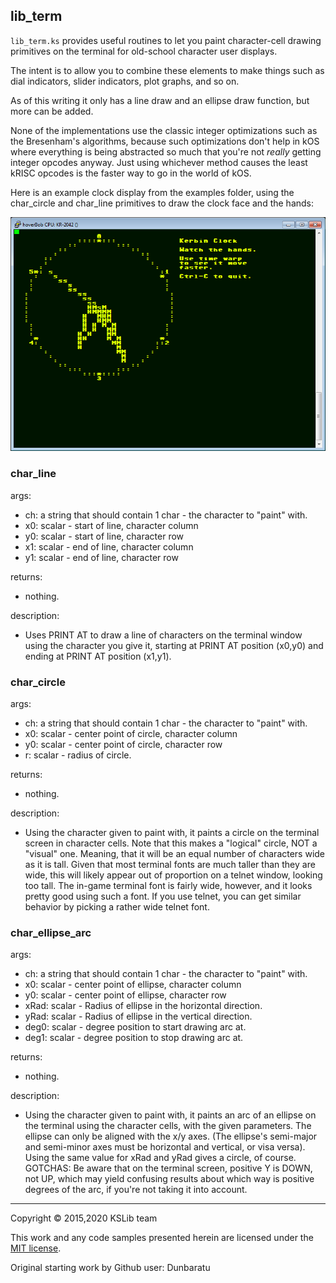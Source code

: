 ## lib_term

``lib_term.ks`` provides useful routines to let you paint character-cell
drawing primitives on the terminal for old-school character user displays.

The intent is to allow you to combine these elements to make things
such as dial indicators, slider indicators, plot graphs, and so on.

As of this writing it only has a line draw and an ellipse draw function,
but more can be added.

None of the implementations use the classic integer optimizations
such as the Bresenham's algorithms, because such optimizations
don't help in kOS where everything is being abstracted so
much that you're not *really* getting integer opcodes anyway.
Just using whichever method causes the least kRISC opcodes is
the faster way to go in the world of kOS.

Here is an example clock display from the examples folder, using
the char_circle and char_line primitives to draw the clock face
and the hands:

![example image showing a clock](img/example_lib_term.png)

### char_line

args:
  * ch: a string that should contain 1 char - the character to "paint" with.
  * x0: scalar - start of line, character column
  * y0: scalar - start of line, character row
  * x1: scalar - end of line, character column
  * y1: scalar - end of line, character row

returns:
  * nothing.

description:
  * Uses PRINT AT to draw a line of characters on the terminal
    window using the character you give it, starting at PRINT AT
    position (x0,y0) and ending at PRINT AT position (x1,y1).

### char_circle

args:
  * ch: a string that should contain 1 char - the character to "paint" with.
  * x0: scalar - center point of circle, character column
  * y0: scalar - center point of circle, character row
  * r: scalar - radius of circle.

returns:
  * nothing.

description:
  * Using the character given to paint with, it paints a circle on
    the terminal screen in character cells.  Note that this makes a
    "logical" circle, NOT a "visual" one.  Meaning, that it will
    be an equal number of characters wide as it is tall.  Given that
    most terminal fonts are much taller than they are wide, this
    will likely appear out of proportion on a telnet window, looking
    too tall.  The in-game terminal font is fairly wide, however, and
    it looks pretty good using such a font.  If you use telnet, you
    can get similar behavior by picking a rather wide telnet font.

### char_ellipse_arc

args:
  * ch: a string that should contain 1 char - the character to "paint" with.
  * x0: scalar - center point of ellipse, character column
  * y0: scalar - center point of ellipse, character row
  * xRad: scalar - Radius of ellipse in the horizontal direction.
  * yRad: scalar - Radius of ellipse in the vertical direction.
  * deg0: scalar - degree position to start drawing arc at.
  * deg1: scalar - degree position to stop drawing arc at.

returns:
  * nothing.

description:
  * Using the character given to paint with, it paints an arc of an
    ellipse on the terminal using the character cells, with the given
    parameters.  The ellipse can only be aligned with the x/y axes.
    (The ellipse's semi-major and semi-minor axes must be horizontal
    and vertical, or visa versa).  Using the same value for xRad and
    yRad gives a circle, of course.
    GOTCHAS: Be aware that on the terminal screen, positive Y is DOWN,
    not UP, which may yield confusing results about which way is
    positive degrees of the arc, if you're not taking it into account.

---
Copyright © 2015,2020 KSLib team

This work and any code samples presented herein are licensed under the [MIT license](../LICENSE).

Original starting work by Github user: Dunbaratu